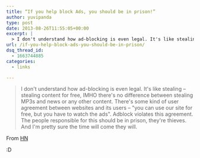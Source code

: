 ```yaml
---
title: “If you help block Ads, you should be in prison!”
author: yuvipanda
type: post
date: 2013-08-26T11:55:05+00:00
excerpt: |
  > I don't understand how ad-blocking is even legal. It's like stealing - stealing content for free, IMHO there's no difference between stealing MP3s and news or any other content. There's some kind of user agreement between websites and its users - "you can use our site for free, but you have to watch the ads". Adblock violates this agreement. The people responsible for this should be in prison, they're thieves. And I'm pretty sure the time will come they will. 
url: /if-you-help-block-ads-you-should-be-in-prison/
dsq_thread_id:
  - 1663744885
categories:
  - links

---
```

> I don't understand how ad-blocking is even legal. It's like stealing &#8211; stealing content for free, IMHO there's no difference between stealing MP3s and news or any other content. There's some kind of user agreement between websites and its users &#8211; "you can use our site for free, but you have to watch the ads". Adblock violates this agreement. The people responsible for this should be in prison, they're thieves. And I'm pretty sure the time will come they will. 

From [HN][1]

:D

 [1]: https://news.ycombinator.com/item?id=6276291